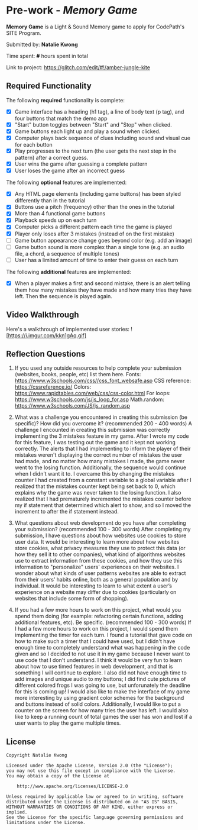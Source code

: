 # Pre-work - *Memory Game*

**Memory Game** is a Light & Sound Memory game to apply for CodePath's SITE Program. 

Submitted by: **Natalie Kwong**

Time spent: **#** hours spent in total

Link to project: https://glitch.com/edit/#!/amber-jungle-kite

## Required Functionality

The following **required** functionality is complete:

* [x] Game interface has a heading (h1 tag), a line of body text (p tag), and four buttons that match the demo app
* [x] "Start" button toggles between "Start" and "Stop" when clicked. 
* [x] Game buttons each light up and play a sound when clicked. 
* [x] Computer plays back sequence of clues including sound and visual cue for each button
* [x] Play progresses to the next turn (the user gets the next step in the pattern) after a correct guess. 
* [x] User wins the game after guessing a complete pattern
* [x] User loses the game after an incorrect guess

The following **optional** features are implemented:

* [x] Any HTML page elements (including game buttons) has been styled differently than in the tutorial
* [x] Buttons use a pitch (frequency) other than the ones in the tutorial
* [x] More than 4 functional game buttons
* [x] Playback speeds up on each turn
* [x] Computer picks a different pattern each time the game is played
* [x] Player only loses after 3 mistakes (instead of on the first mistake)
* [ ] Game button appearance change goes beyond color (e.g. add an image)
* [ ] Game button sound is more complex than a single tone (e.g. an audio file, a chord, a sequence of multiple tones)
* [ ] User has a limited amount of time to enter their guess on each turn

The following **additional** features are implemented:

- [x] When a player makes a first and second mistake, there is an alert telling them
      how many mistakes they have made and how many tries they have left. Then the
      sequence is played again.

## Video Walkthrough

Here's a walkthrough of implemented user stories:
![https://i.imgur.com/kkn1gAq.gif]


## Reflection Questions
1. If you used any outside resources to help complete your submission (websites, books, people, etc) list them here. 
Fonts: https://www.w3schools.com/css//css_font_websafe.asp
CSS reference: https://cssreference.io/
Colors: https://www.rapidtables.com/web/css/css-color.html
For loops: https://www.w3schools.com/js/js_loop_for.asp
Math.random: https://www.w3schools.com/JS/js_random.asp

2. What was a challenge you encountered in creating this submission (be specific)? How did you overcome it? (recommended 200 - 400 words) 
A challenge I encounted in creating this submission was correctly implementing the 3 mistakes feature
in my game. After I wrote my code for this feature, I was testing out the game and it kept not working correctly.
The alerts that I had implementing to inform the player of their mistakes weren't displaying the correct number of mistakes
the user had made, and no matter how many mistakes I made, the game never went to the losing function. Additionally,
the sequence would continue when I didn't want it to. I overcame this by changing the mistakes counter I had created from
a constant variable to a global variable after I realized that the mistakes counter kept being set back to 0, which explains
why the game was never taken to the losing function. I also realized that I had prematurely incremented the mistakes counter
before my if statement that determined which alert to show, and so I moved the increment to after the if statement
instead.

3. What questions about web development do you have after completing your submission? (recommended 100 - 300 words) 
After completing my submission, I have questions about how websites use cookies to store user data.
It would be interesting to learn more about how websites store cookies, what privacy measures they use to protect 
this data (or how they sell it to other companies), what kind of algorithms websites use to extract information from these cookies, 
and how they use this information to "personalize" users' experiences on their websites. I wonder about what kinds of user 
patterns websites are able to extract from their users’ habits online, both as a general population and by individual. It would 
be interesting to learn to what extent a user’s experience on a website may differ due to cookies (particularly on websites that 
include some form of shopping).

4. If you had a few more hours to work on this project, what would you spend them doing (for example: refactoring certain functions, adding additional features, etc). Be specific. (recommended 100 - 300 words) 
If I had a few more hours to work on this project, I would spend them implementing the timer for each turn.
I found a tutorial that gave code on how to make such a timer that I could have used, but I didn't have
enough time to completely understand what was happening in the code given and so I decided to not use it
in my game because I never want to use code that I don't understand. I think it would be very fun to learn about
how to use timed features in web development, and that is something I will continue to explore. 
I also did not have enough time to add images and unique audio to my buttons; I did find cute pictures of different
colored frogs I was going to use, but unforunately the deadline for this is coming up!
I would also like to make the interface of my game more interesting by using gradient color schemes for
the background and buttons instead of solid colors. Additionally, I would like to put a counter
on the screen for how many tries the user has left. I would also like to keep a running count of total games
the user has won and lost if a user wants to play the game multiple times.



## License

    Copyright Natalie Kwong

    Licensed under the Apache License, Version 2.0 (the "License");
    you may not use this file except in compliance with the License.
    You may obtain a copy of the License at

        http://www.apache.org/licenses/LICENSE-2.0

    Unless required by applicable law or agreed to in writing, software
    distributed under the License is distributed on an "AS IS" BASIS,
    WITHOUT WARRANTIES OR CONDITIONS OF ANY KIND, either express or implied.
    See the License for the specific language governing permissions and
    limitations under the License.
